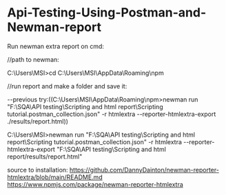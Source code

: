 # Api-Testing-Using-Postman-and-Newman-report

Run newman extra report on cmd: 

//path to newman:

C:\Users\MSI>cd C:\Users\MSI\AppData\Roaming\npm

//run report and make a folder and save it:

--previous try:((C:\Users\MSI\AppData\Roaming\npm>newman run  "F:\SQA\API testing\Scripting and html report\Scripting tutorial.postman_collection.json" -r htmlextra --reporter-htmlextra-export ./results/report.html))

C:\Users\MSI>newman run  "F:\SQA\API testing\Scripting and html report\Scripting tutorial.postman_collection.json" -r htmlextra --reporter-htmlextra-export "F:\SQA\API testing\Scripting and html report/results/report.html"

source to installation: 
https://github.com/DannyDainton/newman-reporter-htmlextra/blob/main/README.md
https://www.npmjs.com/package/newman-reporter-htmlextra
